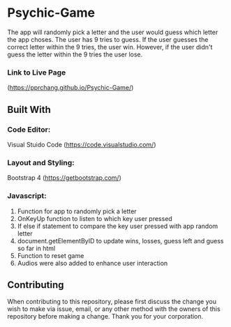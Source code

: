 # Psychic-Game 
The app will randomly pick a letter and the user would guess which letter the app choses.  The user has 9 tries to guess.  If the user guesses the correct letter within the 9 tries, the user win.  However, if the user didn't guess the letter within the 9 tries the user lose.

### Link to Live Page
(https://pprchang.github.io/Psychic-Game/)

## Built With

### Code Editor: 
Visual Stuido Code (https://code.visualstudio.com/)

### Layout and Styling: 
Bootstrap 4 (https://getbootstrap.com/)

### Javascript:
1. Function for app to randomly pick a letter
2. OnKeyUp function to listen to which key user pressed
3. If else if statement to compare the key user pressed with app random letter
4. document.getElementByID to update wins, losses, guess left and guess so far in html
5. Function to reset game
6. Audios were also added to enhance user interaction

## Contributing 
When contributing to this repository, please first discuss the change you wish to make via issue, email, or any other method with the owners of this repository before making a change.  Thank you for your corporation.


